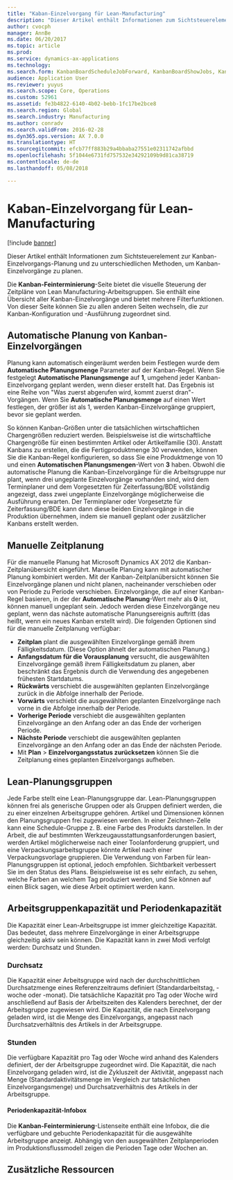 ```yaml
---
title: "Kaban-Einzelvorgang für Lean-Manufacturing"
description: "Dieser Artikel enthält Informationen zum Sichtsteuerelement zur Kanban-Einzelvorgangs-Planung und zu unterschiedlichen Methoden, um Kanban-Einzelvorgänge zu planen."
author: cvocph
manager: AnnBe
ms.date: 06/20/2017
ms.topic: article
ms.prod: 
ms.service: dynamics-ax-applications
ms.technology: 
ms.search.form: KanbanBoardScheduleJobForward, KanbanBoardShowJobs, KanbanJobSchedulingListPage
audience: Application User
ms.reviewer: yuyus
ms.search.scope: Core, Operations
ms.custom: 52961
ms.assetid: fe3b4822-6140-4b02-bebb-1fc17be2bce8
ms.search.region: Global
ms.search.industry: Manufacturing
ms.author: conradv
ms.search.validFrom: 2016-02-28
ms.dyn365.ops.version: AX 7.0.0
ms.translationtype: HT
ms.sourcegitcommit: efcb77ff883b29a4bbaba27551e02311742afbbd
ms.openlocfilehash: 5f1044e6731fd757532e34292109b9d81ca38719
ms.contentlocale: de-de
ms.lasthandoff: 05/08/2018

---
```


# <a name="kanban-job-scheduling-for-lean-manufacturing"></a>Kaban-Einzelvorgang für Lean-Manufacturing

[!include [banner](../includes/banner.md)]

Dieser Artikel enthält Informationen zum Sichtsteuerelement zur Kanban-Einzelvorgangs-Planung und zu unterschiedlichen Methoden, um Kanban-Einzelvorgänge zu planen.  

Die **Kanban-Feinterminierung**-Seite bietet die visuelle Steuerung der Zeitpläne von Lean Manufacturing-Arbeitsgruppen. Sie enthält eine Übersicht aller Kanban-Einzelvorgänge und bietet mehrere Filterfunktionen. Von dieser Seite können Sie zu allen anderen Seiten wechseln, die zur Kanban-Konfiguration und -Ausführung zugeordnet sind.

## <a name="automatic-scheduling-of-kanban-jobs"></a>Automatische Planung von Kanban-Einzelvorgängen
Planung kann automatisch eingeräumt werden beim Festlegen wurde dem **Automatische Planungsmenge** Parameter auf der Kanban-Regel. Wenn Sie festgelegt **Automatische Planungsmenge** auf **1**, umgehend jeder Kanban-Einzelvorgang geplant werden, wenn dieser erstellt hat. Das Ergebnis ist eine Reihe von "Was zuerst abgerufen wird, kommt zuerst dran"-Vorgängen. Wenn Sie **Automatische Planungsmenge** auf einen Wert festlegen, der größer ist als 1, werden Kanban-Einzelvorgänge gruppiert, bevor sie geplant werden. 

So können Kanban-Größen unter die tatsächlichen wirtschaftlichen Chargengrößen reduziert werden. Beispielsweise ist die wirtschaftliche Chargengröße für einen bestimmten Artikel oder Artikelfamilie (30). Anstatt Kanbans zu erstellen, die die Fertigproduktmenge 30 verwenden, können Sie die Kanban-Regel konfigurieren, so dass Sie eine Produktmenge von 10 und einen **Automatischen Planungsmengen**-Wert von **3** haben. Obwohl die automatische Planung die Kanban-Einzelvorgänge für die Arbeitsgruppe nur plant, wenn drei ungeplante Einzelvorgänge vorhanden sind, wird dem Terminplaner und dem Vorgesetzten für Zeiterfassung/BDE vollständig angezeigt, dass zwei ungeplante Einzelvorgänge möglicherweise die Ausführung erwarten. Der Terminplaner oder Vorgesetzte für Zeiterfassung/BDE kann dann diese beiden Einzelvorgänge in die Produktion übernehmen, indem sie manuell geplant oder zusätzlicher Kanbans erstellt werden.

## <a name="manual-scheduling"></a>Manuelle Zeitplanung
Für die manuelle Planung hat Microsoft Dynamics AX 2012 die Kanban-Zeitplanübersicht eingeführt. Manuelle Planung kann mit automatischer Planung kombiniert werden. Mit der Kanban-Zeitplanübersicht können Sie Einzelvorgänge planen und nicht planen, nacheinander verschieben oder von Periode zu Periode verschieben. Einzelvorgänge, die auf einer Kanban-Regel basieren, in der der **Automatische Planung**-Wert mehr als **0** ist, können manuell ungeplant sein. Jedoch werden diese Einzelvorgänge neu geplant, wenn das nächste automatische Planungsereignis auftritt (das heißt, wenn ein neues Kanban erstellt wird). Die folgenden Optionen sind für die manuelle Zeitplanung verfügbar:

-   **Zeitplan** plant die ausgewählten Einzelvorgänge gemäß ihrem Fälligkeitsdatum. (Diese Option ähnelt der automatischen Planung.)
-   **Anfangsdatum für die Vorausplanung** versucht, die ausgewählten Einzelvorgänge gemäß ihrem Fälligkeitsdatum zu planen, aber beschränkt das Ergebnis durch die Verwendung des angegebenen frühesten Startdatums.
-   **Rückwärts** verschiebt die ausgewählten geplanten Einzelvorgänge zurück in die Abfolge innerhalb der Periode.
-   **Vorwärts** verschiebt die ausgewählten geplanten Einzelvorgänge nach vorne in die Abfolge innerhalb der Periode.
-   **Vorherige Periode** verschiebt die ausgewählten geplanten Einzelvorgänge an den Anfang oder an das Ende der vorherigen Periode.
-   **Nächste Periode** verschiebt die ausgewählten geplanten Einzelvorgänge an den Anfang oder an das Ende der nächsten Periode.
-   Mit **Plan** &gt; **Einzelvorgangsstatus zurücksetzen** können Sie die Zeitplanung eines geplanten Einzelvorgangs aufheben.

## <a name="lean-scheduling-groups"></a>Lean-Planungsgruppen
Jede Farbe stellt eine Lean-Planungsgruppe dar. Lean-Planungsgruppen können frei als generische Gruppen oder als Gruppen definiert werden, die zu einer einzelnen Arbeitsgruppe gehören. Artikel und Dimensionen können den Planungsgruppen frei zugewiesen werden. In einer Zeichnen-Zelle kann eine Schedule-Gruppe z. B. eine Farbe des Produkts darstellen. In der Arbeit, die auf bestimmten Werkzeugausstattungsanforderungen basiert, werden Artikel möglicherweise nach einer Toolanforderung gruppiert, und eine Verpackungsarbeitsgruppe könnte Artikel nach einer Verpackungsvorlage gruppieren. Die Verwendung von Farben für lean-Planungsgruppen ist optional, jedoch empfohlen. Sichtbarkeit verbessert Sie im den Status des Plans. Beispielsweise ist es sehr einfach, zu sehen, welche Farben an welchem Tag produziert werden, und Sie können auf einen Blick sagen, wie diese Arbeit optimiert werden kann.

## <a name="work-cell-capacity-and-period-capacity"></a>Arbeitsgruppenkapazität und Periodenkapazität
Die Kapazität einer Lean-Arbeitsgruppe ist immer gleichzeitige Kapazität. Das bedeutet, dass mehrere Einzelvorgänge in einer Arbeitsgruppe gleichzeitig aktiv sein können. Die Kapazität kann in zwei Modi verfolgt werden: Durchsatz und Stunden.

### <a name="throughput"></a>Durchsatz

Die Kapazität einer Arbeitsgruppe wird nach der durchschnittlichen Durchsatzmenge eines Referenzzeitraums definiert (Standardarbeitstag, -woche oder -monat). Die tatsächliche Kapazität pro Tag oder Woche wird anschließend auf Basis der Arbeitszeiten des Kalenders berechnet, der der Arbeitsgruppe zugewiesen wird. Die Kapazität, die nach Einzelvorgang geladen wird, ist die Menge des Einzelvorgangs, angepasst nach Durchsatzverhältnis des Artikels in der Arbeitsgruppe.

### <a name="hours"></a>Stunden

Die verfügbare Kapazität pro Tag oder Woche wird anhand des Kalenders definiert, der der Arbeitsgruppe zugeordnet wird. Die Kapazität, die nach Einzelvorgang geladen wird, ist die Zykluszeit der Aktivität, angepasst nach Menge (Standardaktivitätsmenge im Vergleich zur tatsächlichen Einzelvorgangsmenge) und Durchsatzverhältnis des Artikels in der Arbeitsgruppe.

#### <a name="period-capacity-factbox"></a>Periodenkapazität-Infobox

Die **Kanban-Feinterminierung**-Listenseite enthält eine Infobox, die die verfügbare und gebuchte Periodenkapazität für die ausgewählte Arbeitsgruppe anzeigt. Abhängig von den ausgewählten Zeitplanperioden im Produktionsflussmodell zeigen die Perioden Tage oder Wochen an.

<a name="additional-resources"></a>Zusätzliche Ressourcen
--------




